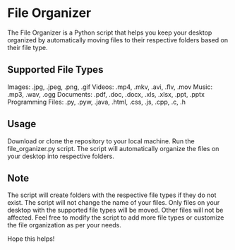 # File Organizer

The File Organizer is a Python script that helps you keep your desktop organized by automatically moving files to their respective folders based on their file type.

## Supported File Types

Images: .jpg, .jpeg, .png, .gif
Videos: .mp4, .mkv, .avi, .flv, .mov
Music: .mp3, .wav, .ogg
Documents: .pdf, .doc, .docx, .xls, .xlsx, .ppt, .pptx
Programming Files: .py, .pyw, .java, .html, .css, .js, .cpp, .c, .h

## Usage

Download or clone the repository to your local machine.
Run the file_organizer.py script.
The script will automatically organize the files on your desktop into respective folders.

## Note

The script will create folders with the respective file types if they do not exist.
The script will not change the name of your files.
Only files on your desktop with the supported file types will be moved. Other files will not be affected.
Feel free to modify the script to add more file types or customize the file organization as per your needs.


Hope this helps!
